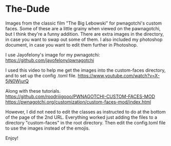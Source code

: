 # The-Dude
Images from the classic film "The Big Lebowski" for pwnagotchi's custom faces.
Some of these are a little grainy when viewed on the pawnagotchi, but I think they're a funny addition.
There are extra images in the directory, in case you want to swap out some of them.
I also included my photoshop document, in case you want to edit them further in Photoshop.

I use Jayofelony's image for my pwnagotchi:
https://github.com/jayofelony/pwnagotchi 

I used this video to help me get the images into the custom-faces directory, and to set up the config .toml file.
https://www.youtube.com/watch?v=X-5jN0WjurQ 

Along with these tutorials.  
https://github.com/roodriiigooo/PWNAGOTCHI-CUSTOM-FACES-MOD 
https://pwnagotchi.org/customization/custom-faces-mod/index.html 

However, I did not need to edit the classes as instructed to do at the bottom of the page of the 2nd URL.
Everything worked just adding the files to a directory "custom-faces" in the root directory.
Then edit the config.toml file to use the images instead of the emojis.

Enjoy!
